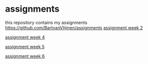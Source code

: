 # assignments
this repository contains my assignments
https://github.com/BartvanVlijmen/assignments
[assignment week 2](https://github.com/BartvanVlijmen/assignments/blob/master/Assignment%2Bweek%2B2.ipynb)

[assignment week 4](https://github.com/BartvanVlijmen/assignments/blob/master/Assignment_week_4%2B%25281%2529.ipynb)

[assignment week 5](https://github.com/BartvanVlijmen/assignments/blob/master/Assignment%2Bweek%2B5%2B%2528done%2529.ipynb)

[assignment week 6](https://github.com/BartvanVlijmen/assignments/blob/master/Assignment%204%20(done).ipynb)

